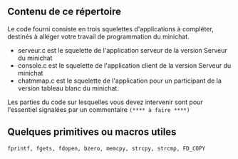 Contenu de ce répertoire
------------------------
Le code fourni consiste en trois squelettes d'applications à compléter, destinés à alléger
votre travail de programmation du minichat.

- serveur.c est le squelette de l'application serveur de la version Serveur du minichat
- console.c est le squelette de l'application client de la version Serveur du minichat
- chatmmap.c est le squelette de l'application pour un participant de la version
	tableau blanc du minichat.
	
Les parties du code sur lesquelles vous devez intervenir sont pour l'essentiel signalées
par un commentaire `(**** à faire ****)` 
	
Quelques primitives ou macros utiles
--------------------------
`fprintf, fgets, fdopen, bzero, memcpy, strcpy, strcmp, FD_COPY`